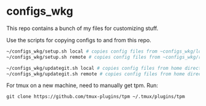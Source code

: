 # configs_wkg
This repo contains a bunch of my files for customizing stuff.

Use the scripts for copying configs to and from this repo. 
```bash
~/configs_wkg/setup.sh local # copies config files from ~configs_wkg/local/ to home directory
~/configs_wkg/setup.sh remote # copies config files from ~configs_wkg/remote/ to home directory
```

```bash
~/configs_wkg/updategit.sh local # copies config files from home directory to ~configs_wkg/local/
~/configs_wkg/updategit.sh remote # copies config files from home directory to ~configs_wkg/remote/
```

For tmux on a new machine, need to manually get tpm. Run: 
```
git clone https://github.com/tmux-plugins/tpm ~/.tmux/plugins/tpm
```

